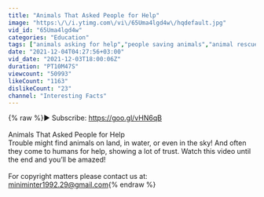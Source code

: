 ```yaml
---
title: "Animals That Asked People for Help"
image: "https:\/\/i.ytimg.com\/vi\/65Uma4lgd4w\/hqdefault.jpg"
vid_id: "65Uma4lgd4w"
categories: "Education"
tags: ["animals asking for help","people saving animals","animal rescue"]
date: "2021-12-04T04:27:56+03:00"
vid_date: "2021-12-03T18:00:06Z"
duration: "PT10M47S"
viewcount: "50993"
likeCount: "1163"
dislikeCount: "23"
channel: "Interesting Facts"
---
```

{% raw %}► Subscribe: <a rel="nofollow" target="blank" href="https://goo.gl/vHN6qB">https://goo.gl/vHN6qB</a><br /><br />Animals That Asked People for Help<br />Trouble might find animals on land, in water, or even in the sky! And often they come to humans for help, showing a lot of trust. Watch this video until the end and you’ll be amazed! <br /><br />For copyright matters please contact us at: miniminter1992.29@gmail.com{% endraw %}

